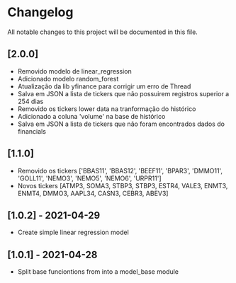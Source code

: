 # Changelog
All notable changes to this project will be documented in this file.

## [2.0.0]
* Removido modelo de linear_regression
* Adicionado modelo random_forest
* Atualização da lib yfinance para corrigir um erro de Thread
* Salva em JSON a lista de tickers que não possuirem registros superior a 254 dias
* Removido os tickers lower data na tranformação do histórico
* Adicionado a coluna 'volume' na base de histórico
* Salva em JSON a lista de tickers que não foram encontrados dados do financials

## [1.1.0]
* Removido os tickers ['BBAS11', 'BBAS12', 'BEEF11', 'BPAR3', 'DMMO11', 'GOLL11', 'NEMO3', 'NEMO5', 'NEMO6', 'URPR11']
* Novos tickers [ATMP3, SOMA3, STBP3, STBP3, ESTR4, VALE3, ENMT3, ENMT4, DMMO3, AAPL34, CASN3, CEBR3, ABEV3]

## [1.0.2] - 2021-04-29
* Create simple linear regression model

## [1.0.1] - 2021-04-28
* Split base funciontions from into a model_base module